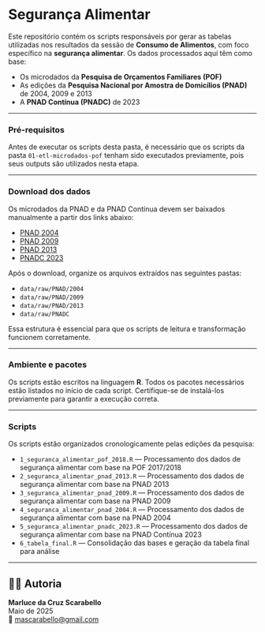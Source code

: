 # Segurança Alimentar

Este repositório contém os scripts responsáveis por gerar as tabelas utilizadas nos resultados da sessão de **Consumo de Alimentos**, com foco específico na **segurança alimentar**. Os dados processados aqui têm como base:

- Os microdados da **Pesquisa de Orçamentos Familiares (POF)**  
- As edições da **Pesquisa Nacional por Amostra de Domicílios (PNAD)** de 2004, 2009 e 2013  
- A **PNAD Contínua (PNADC)** de 2023

---

### Pré-requisitos

Antes de executar os scripts desta pasta, é necessário que os scripts da pasta `01-etl-microdados-pof` tenham sido executados previamente, pois seus outputs são utilizados nesta etapa.

---

### Download dos dados

Os microdados da PNAD e da PNAD Contínua devem ser baixados manualmente a partir dos links abaixo:

- [PNAD 2004](https://drive.google.com/drive/folders/18ZNM_rLEoKDObjB_Puy5ifVLImu4x6J_?usp=drive_link)  
- [PNAD 2009](https://drive.google.com/drive/folders/1oEsSSU6eSFrnb-gsyEYAfeBM2FHBEDWt?usp=drive_link)  
- [PNAD 2013](https://drive.google.com/drive/folders/1xfLgsZadAGVkynyokbMVr31RWIK_HiyJ?usp=drive_link)  
- [PNADC 2023](https://drive.google.com/drive/folders/1kK31mVT9ZIhEx1DpOzkfFFecBIogdPhI?usp=drive_link)

Após o download, organize os arquivos extraídos nas seguintes pastas:

- `data/raw/PNAD/2004`
- `data/raw/PNAD/2009`
- `data/raw/PNAD/2013`
- `data/raw/PNADC`

Essa estrutura é essencial para que os scripts de leitura e transformação funcionem corretamente.

---

### Ambiente e pacotes

Os scripts estão escritos na linguagem **R**.
Todos os pacotes necessários estão listados no início de cada script. Certifique-se de instalá-los previamente para garantir a execução correta.

---

###  Scripts 

Os scripts estão organizados cronologicamente pelas edições da pesquisa:

- `1_seguranca_alimentar_pof_2018.R` — Processamento dos dados de segurança alimentar com base na POF 2017/2018  
- `2_seguranca_alimentar_pnad_2013.R` — Processamento dos dados de segurança alimentar com base na PNAD 2013  
- `3_seguranca_alimentar_pnad_2009.R` — Processamento dos dados de segurança alimentar com base na PNAD 2009  
- `4_seguranca_alimentar_pnad_2004.R` — Processamento dos dados de segurança alimentar com base na PNAD 2004  
- `5_seguranca_alimentar_pnadc_2023.R` — Processamento dos dados de segurança alimentar com base na PNAD Contínua 2023  
- `6_tabela_final.R` — Consolidação das bases e geração da tabela final para análise

---

## 👩‍💻 Autoria

**Marluce da Cruz Scarabello**  
Maio de 2025  
📧 mascarabello@gmail.com